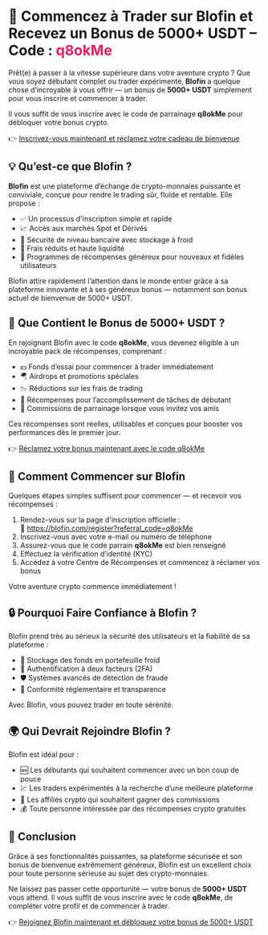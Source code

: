 <h1>🚀 Commencez à Trader sur Blofin et Recevez un Bonus de 5000+ USDT – Code : <span style="color:#e91e63;">q8okMe</span></h1>

  <p>Prêt(e) à passer à la vitesse supérieure dans votre aventure crypto ? Que vous soyez débutant complet ou trader expérimenté, <strong>Blofin</strong> a quelque chose d’incroyable à vous offrir — un bonus de <strong>5000+ USDT</strong> simplement pour vous inscrire et commencer à trader.</p>

  <p>Il vous suffit de vous inscrire avec le code de parrainage <strong>q8okMe</strong> pour débloquer votre bonus crypto.</p>

  <p>👉 <a href="https://blofin.com/register?referral_code=q8okMe" target="_blank">Inscrivez-vous maintenant et réclamez votre cadeau de bienvenue</a></p>

  

  <h2>💡 Qu’est-ce que Blofin ?</h2>
  <p><strong>Blofin</strong> est une plateforme d’échange de crypto-monnaies puissante et conviviale, conçue pour rendre le trading sûr, fluide et rentable. Elle propose :</p>
  <ul>
    <li>✅ Un processus d'inscription simple et rapide</li>
    <li>📈 Accès aux marchés Spot et Dérivés</li>
    <li>🔐 Sécurité de niveau bancaire avec stockage à froid</li>
    <li>💸 Frais réduits et haute liquidité</li>
    <li>🎁 Programmes de récompenses généreux pour nouveaux et fidèles utilisateurs</li>
  </ul>
  <p>Blofin attire rapidement l’attention dans le monde entier grâce à sa plateforme innovante et à ses généreux bonus — notamment son bonus actuel de bienvenue de 5000+ USDT.</p>

  

  <h2>🎁 Que Contient le Bonus de 5000+ USDT ?</h2>
  <p>En rejoignant Blofin avec le code <strong>q8okMe</strong>, vous devenez éligible à un incroyable pack de récompenses, comprenant :</p>
  <ul>
    <li>💵 Fonds d’essai pour commencer à trader immédiatement</li>
    <li>🪂 Airdrops et promotions spéciales</li>
    <li>📉 Réductions sur les frais de trading</li>
    <li>🎯 Récompenses pour l’accomplissement de tâches de débutant</li>
    <li>👥 Commissions de parrainage lorsque vous invitez vos amis</li>
  </ul>
  <p>Ces récompenses sont réelles, utilisables et conçues pour booster vos performances dès le premier jour.</p>

  <p>👉 <a href="https://blofin.com/register?referral_code=q8okMe" target="_blank">Réclamez votre bonus maintenant avec le code q8okMe</a></p>

  

  <h2>📝 Comment Commencer sur Blofin</h2>
  <p>Quelques étapes simples suffisent pour commencer — et recevoir vos récompenses :</p>
  <ol>
    <li>Rendez-vous sur la page d'inscription officielle :<br>
      🔗 <a href="https://blofin.com/register?referral_code=q8okMe" target="_blank">https://blofin.com/register?referral_code=q8okMe</a>
    </li>
    <li>Inscrivez-vous avec votre e-mail ou numéro de téléphone</li>
    <li>Assurez-vous que le code parrain <strong>q8okMe</strong> est bien renseigné</li>
    <li>Effectuez la vérification d’identité (KYC)</li>
    <li>Accédez à votre Centre de Récompenses et commencez à réclamer vos bonus</li>
  </ol>
  <p>Votre aventure crypto commence immédiatement !</p>

 

  <h2>🔒 Pourquoi Faire Confiance à Blofin ?</h2>
  <p>Blofin prend très au sérieux la sécurité des utilisateurs et la fiabilité de sa plateforme :</p>
  <ul>
    <li>🔐 Stockage des fonds en portefeuille froid</li>
    <li>🔐 Authentification à deux facteurs (2FA)</li>
    <li>🛡️ Systèmes avancés de détection de fraude</li>
    <li>🔐 Conformité réglementaire et transparence</li>
  </ul>
  <p>Avec Blofin, vous pouvez trader en toute sérénité.</p>

  

  <h2>🌍 Qui Devrait Rejoindre Blofin ?</h2>
  <p>Blofin est idéal pour :</p>
  <ul>
    <li>🆕 Les débutants qui souhaitent commencer avec un bon coup de pouce</li>
    <li>💹 Les traders expérimentés à la recherche d’une meilleure plateforme</li>
    <li>📲 Les affiliés crypto qui souhaitent gagner des commissions</li>
    <li>💰 Toute personne intéressée par des récompenses crypto gratuites</li>
  </ul>

  
  <h2>🎉 Conclusion</h2>
  <p>Grâce à ses fonctionnalités puissantes, sa plateforme sécurisée et son bonus de bienvenue extrêmement généreux, Blofin est un excellent choix pour toute personne sérieuse au sujet des crypto-monnaies.</p>

  <p>Ne laissez pas passer cette opportunité — votre bonus de <strong>5000+ USDT</strong> vous attend. Il vous suffit de vous inscrire avec le code <strong>q8okMe</strong>, de compléter votre profil et de commencer à trader.</p>

  <p>👉 <a href="https://blofin.com/register?referral_code=q8okMe" target="_blank">Rejoignez Blofin maintenant et débloquez votre bonus de 5000+ USDT</a></p>

</body>
</html>
